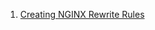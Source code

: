  1. [Creating NGINX Rewrite Rules]
 
[Creating NGINX Rewrite Rules]: https://www.nginx.com/blog/creating-nginx-rewrite-rules/
